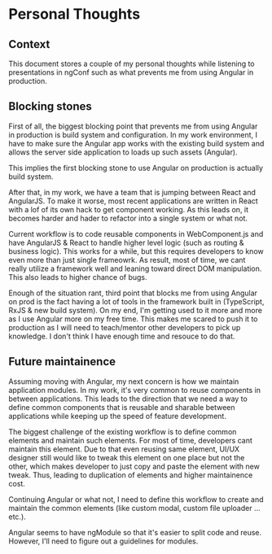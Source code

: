 # Personal Thoughts

## Context

This document stores a couple of my personal thoughts while listening to 
presentations in ngConf such as what prevents me from using Angular in production.

## Blocking stones

First of all, the biggest blocking point that prevents me from using Angular 
in production is build system and configuration. In my work environment, I have
to make sure the Angular app works with the existing build system and allows the
server side application to loads up such assets (Angular).

This implies the first blocking stone to use Angular on production is actually
build system.

After that, in my work, we have a team that is jumping between React and AngularJS.
To make it worse, most recent applications are written in React with a lof of its
own hack to get component working. As this leads on, it becomes harder and hader
to refactor into a single system or what not.

Current workflow is to code reusable components in WebComponent.js and have AngularJS
& React to handle higher level logic (such as routing & business logic). This works
for a while, but this requires developers to know even more than just single frameowrk.
As result, most of time, we cant really utilize a framework well and leaning toward
direct DOM manipulation. This also leads to higher chance of bugs.

Enough of the situation rant, third point that blocks me from using Angular on 
prod is the fact having a lot of tools in the framework built in (TypeScript,
RxJS & new build system). On my end, I'm getting used to it more and more as I
use Angular more on my free time. This makes me scared to push it to production
as I will need to teach/mentor other developers to pick up knowledge. I don't
think I have enough time and resouce to do that.

## Future maintainence

Assuming moving with Angular, my next concern is how we maintain application 
modules. In my work, it's very common to reuse components in between 
applications. This leads to the direction that we need a way to define common
components that is reusable and sharable between applications while keeping up
the speed of feature development.

The biggest challenge of the existing workflow is to define common elements and
maintain such elements. For most of time, developers cant maintain this element.
Due to that even reusing same element, UI/UX designer still would like to tweak
this element on one place but not the other, which makes developer to just copy
and paste the element with new tweak. Thus, leading to duplication of elements and
higher maintainence cost.

Continuing Angular or what not, I need to define this workflow to create and 
maintain the common elements (like custom modal, custom file uploader ... etc.).

Angular seems to have ngModule so that it's easier to split code and reuse. 
However, I'll need to figure out a guidelines for modules.
